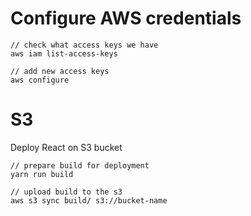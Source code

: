 # Configure AWS credentials

```
// check what access keys we have
aws iam list-access-keys

// add new access keys
aws configure
```

# S3 

Deploy React on S3 bucket
```
// prepare build for deployment
yarn run build

// upload build to the s3
aws s3 sync build/ s3://bucket-name
```